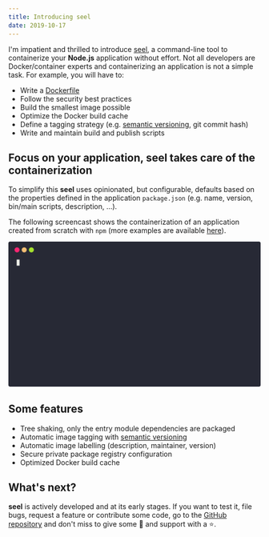 ```yaml
---
title: Introducing seel
date: 2019-10-17
---
```


I'm impatient and thrilled to introduce [seel][1], a command-line tool to containerize your **Node.js** application
without effort. Not all developers are Docker/container experts and containerizing an application is not a simple task.
For example, you will have to:

- Write a [Dockerfile][3]
- Follow the security best practices
- Build the smallest image possible
- Optimize the Docker build cache
- Define a tagging strategy (e.g. [semantic versioning][2], git commit hash)
- Write and maintain build and publish scripts

## Focus on your application, seel takes care of the containerization

To simplify this **seel** uses opinionated, but configurable, defaults based on the properties defined in the
application `package.json` (e.g. name, version, bin/main scripts, description, ...).

The following screencast shows the containerization of an application created from scratch with `npm` (more examples are
available [here](https://github.com/kevinpollet/seel#examples)).

![screencast](./screencast.svg)

## Some features

- Tree shaking, only the entry module dependencies are packaged
- Automatic image tagging with [semantic versioning][2]
- Automatic image labelling (description, maintainer, version)
- Secure private package registry configuration
- Optimized Docker build cache

## What's next?

**seel** is actively developed and at its early stages. If you want to test it, file bugs, request a feature or
contribute some code, go to the [GitHub repository][1] and don't miss to give some 💚 and support with a ⭐.

[1]: https://github.com/kevinpollet/seel

[2]: https://semver.org/

[3]: https://docs.docker.com/engine/reference/builder/
